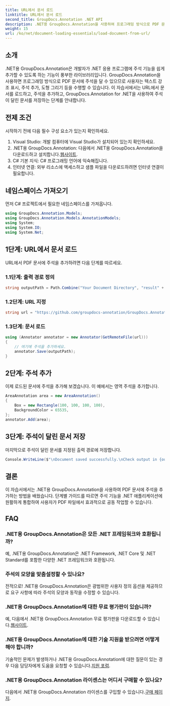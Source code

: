 ```yaml
---
title: URL에서 문서 로드
linktitle: URL에서 문서 로드
second_title: GroupDocs.Annotation .NET API
description: .NET용 GroupDocs.Annotation을 사용하여 프로그래밍 방식으로 PDF 문서에 주석을 추가하는 방법을 알아보세요. 코드 예제가 포함된 단계별 튜토리얼입니다.
weight: 15
url: /ko/net/document-loading-essentials/load-document-from-url/
---
```

## 소개
.NET용 GroupDocs.Annotation은 개발자가 .NET 응용 프로그램에 주석 기능을 쉽게 추가할 수 있도록 하는 기능이 풍부한 라이브러리입니다. GroupDocs.Annotation을 사용하면 프로그래밍 방식으로 PDF 문서에 주석을 달 수 있으므로 사용자는 텍스트 강조 표시, 주석 추가, 도형 그리기 등을 수행할 수 있습니다. 이 자습서에서는 URL에서 문서를 로드하고, 주석을 추가하고, GroupDocs.Annotation for .NET을 사용하여 주석이 달린 문서를 저장하는 단계를 안내합니다.
## 전제 조건
시작하기 전에 다음 필수 구성 요소가 있는지 확인하세요.
1. Visual Studio: 개발 컴퓨터에 Visual Studio가 설치되어 있는지 확인하세요.
2.  .NET용 GroupDocs.Annotation: 다음에서 .NET용 GroupDocs.Annotation을 다운로드하고 설치합니다.[웹사이트](https://releases.groupdocs.com/annotation/net/).
3. C# 기본 지식: C# 프로그래밍 언어에 익숙해집니다.
4. 인터넷 연결: 외부 리소스에 액세스하고 샘플 파일을 다운로드하려면 인터넷 연결이 필요합니다.

## 네임스페이스 가져오기
먼저 C# 프로젝트에서 필요한 네임스페이스를 가져옵니다.
```csharp
using GroupDocs.Annotation.Models;
using GroupDocs.Annotation.Models.AnnotationModels;
using System;
using System.IO;
using System.Net;
```
## 1단계: URL에서 문서 로드
URL에서 PDF 문서에 주석을 추가하려면 다음 단계를 따르세요.
### 1.1단계: 출력 경로 정의
```csharp
string outputPath = Path.Combine("Your Document Directory", "result" + Path.GetExtension("input.pdf"));
```
### 1.2단계: URL 지정
```csharp
string url = "https://github.com/groupdocs-annotation/GroupDocs.Annotation-for-.NET/blob/master/Examples/Resources/SampleFiles/input.pdf?raw=true";
```
### 1.3단계: 문서 로드
```csharp
using (Annotator annotator = new Annotator(GetRemoteFile(url)))
{
    // 여기에 주석을 추가하세요.
    annotator.Save(outputPath);
}
```
## 2단계: 주석 추가
이제 로드된 문서에 주석을 추가해 보겠습니다. 이 예에서는 영역 주석을 추가합니다.
```csharp
AreaAnnotation area = new AreaAnnotation()
{
    Box = new Rectangle(100, 100, 100, 100),
    BackgroundColor = 65535,
};
annotator.Add(area);
```
## 3단계: 주석이 달린 문서 저장
마지막으로 주석이 달린 문서를 지정된 출력 경로에 저장합니다.
```csharp
Console.WriteLine($"\nDocument saved successfully.\nCheck output in {outputPath}.");
```

## 결론
이 자습서에서는 .NET용 GroupDocs.Annotation을 사용하여 PDF 문서에 주석을 추가하는 방법을 배웠습니다. 단계별 가이드를 따르면 주석 기능을 .NET 애플리케이션에 원활하게 통합하여 사용자가 PDF 파일에서 효과적으로 공동 작업할 수 있습니다.

## FAQ
### .NET용 GroupDocs.Annotation은 모든 .NET 프레임워크와 호환됩니까?
예, .NET용 GroupDocs.Annotation은 .NET Framework, .NET Core 및 .NET Standard를 포함한 다양한 .NET 프레임워크와 호환됩니다.
### 주석의 모양을 맞춤설정할 수 있나요?
전적으로! .NET용 GroupDocs.Annotation은 광범위한 사용자 정의 옵션을 제공하므로 요구 사항에 따라 주석의 모양과 동작을 수정할 수 있습니다.
### .NET용 GroupDocs.Annotation에 대한 무료 평가판이 있습니까?
 예, 다음에서 .NET용 GroupDocs.Annotation 무료 평가판을 다운로드할 수 있습니다.[웹사이트](https://releases.groupdocs.com/).
### .NET용 GroupDocs.Annotation에 대한 기술 지원을 받으려면 어떻게 해야 합니까?
 기술적인 문제가 발생하거나 .NET용 GroupDocs.Annotation에 대한 질문이 있는 경우 다음 담당자에게 도움을 요청할 수 있습니다.[지원 포럼](https://forum.groupdocs.com/c/annotation/10).
### .NET용 GroupDocs.Annotation 라이센스는 어디서 구매할 수 있나요?
 다음에서 .NET용 GroupDocs.Annotation 라이센스를 구입할 수 있습니다.[구매 페이지](https://purchase.groupdocs.com/buy).